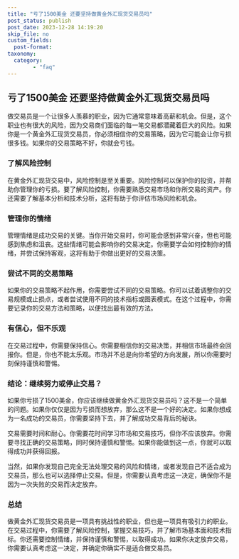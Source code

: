 ```yaml
---
title: "亏了1500美金 还要坚持做黄金外汇现货交易员吗"
post_status: publish
post_date: 2023-12-28 14:19:20
skip_file: no
custom_fields: 
  post-format: 
taxonomy:
  category:
        - "faq"
---
```


## 亏了1500美金 还要坚持做黄金外汇现货交易员吗

做交易员是一个让很多人羡慕的职业，因为它通常意味着高薪和机会。但是，这个职业也有很大的风险，因为交易商们面临的每一笔交易都潜藏着巨大的风险。如果你是一个黄金外汇现货交易员，你必须相信你的交易策略，因为它可能会让你亏损很多钱。如果你的交易策略不好，你就会亏钱。

### 了解风险控制

在黄金外汇现货交易中，风险控制是至关重要。风险控制可以保护你的投资，并帮助你管理你的亏损。要了解风险控制，你需要熟悉交易市场和你所交易的资产。你还需要了解基本分析和技术分析，这将有助于你评估市场风险和机会。

### 管理你的情绪

管理情绪是成功交易的关键。当你开始交易时，你可能会感到非常兴奋，但也可能感到焦虑和沮丧。这些情绪可能会影响你的交易决定。你需要学会如何控制你的情绪，并尝试保持客观，这将有助于你做出更好的交易决策。

### 尝试不同的交易策略

如果你的交易策略不起作用，你需要尝试不同的交易策略。你可以试着调整你的交易规模或止损点，或者尝试使用不同的技术指标或图表模式。在这个过程中，你需要记录你的交易方法和策略，以便找出最有效的方法。

### 有信心，但不乐观

在交易过程中，你需要保持信心。你需要相信你的交易决策，并相信市场最终会回报你。但是，你也不能太乐观。市场并不总是向你希望的方向发展，所以你需要时刻保持谨慎和警惕。

### 结论：继续努力或停止交易？

如果你亏损了1500美金，你应该继续做黄金外汇现货交易员吗？这不是一个简单的问题。如果你仅仅是因为亏损而想放弃，那么这不是一个好的决定。如果你想成为一名成功的交易员，你需要坚持下去，并了解成功交易背后的秘诀。

交易需要时间和耐心。你需要花时间学习市场和交易技巧，但你不应该放弃。你需要寻找正确的交易策略，同时保持谨慎和警惕。如果你能做到这一点，你就可以取得成功并获得回报。

当然，如果你发现自己完全无法处理交易的风险和情绪，或者发现自己不适合成为交易员，那么也可以选择停止交易。但是，你需要认真考虑这一决定，确保你不是因为一次失败的交易而决定放弃。

### 总结

做黄金外汇现货交易员是一项具有挑战性的职业，但也是一项具有吸引力的职业。在交易过程中，你需要了解风险控制，掌握交易技巧，并了解市场基本面和技术指标。你还需要控制情绪，并保持谨慎和警惕，以取得成功。如果你决定放弃交易，你需要认真考虑这一决定，并确定你确实不是适合做交易员。
